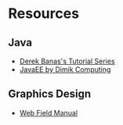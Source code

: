 # Resources

## Java
- [Derek Banas's Tutorial Series](https://www.youtube.com/playlist?list=PLE7E8B7F4856C9B19)
- [JavaEE by Dimik Computing](http://dimikcomputing.com/course/javaee-online-course)

## Graphics Design
- [Web Field Manual](http://webfieldmanual.com/)